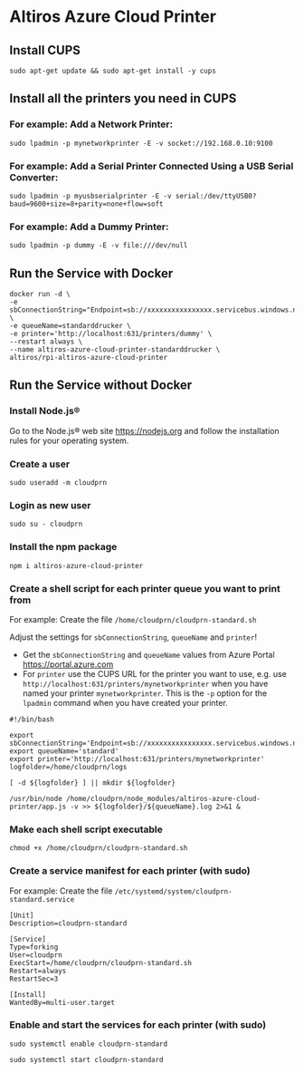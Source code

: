 # Altiros Azure Cloud Printer


## Install CUPS

`sudo apt-get update && sudo apt-get install -y cups`

## Install all the printers you need in CUPS

### For example: Add a Network Printer:
`sudo lpadmin -p mynetworkprinter -E -v socket://192.168.0.10:9100`

### For example: Add a Serial Printer Connected Using a USB Serial Converter:
`sudo lpadmin -p myusbserialprinter -E -v serial:/dev/ttyUSB0?baud=9600+size=8+parity=none+flow=soft`

### For example: Add a Dummy Printer:
`sudo lpadmin -p dummy -E -v file:///dev/null`

## Run the Service with Docker

```
docker run -d \
-e sbConnectionString="Endpoint=sb://xxxxxxxxxxxxxxxx.servicebus.windows.net/;SharedAccessKeyName=RootManageSharedAccessKey;SharedAccessKey=xxxxxxxxxx=" \
-e queueName=standarddrucker \
-e printer='http://localhost:631/printers/dummy' \
--restart always \
--name altiros-azure-cloud-printer-standarddrucker \
altiros/rpi-altiros-azure-cloud-printer
```

## Run the Service without Docker

### Install Node.js®

Go to the Node.js® web site https://nodejs.org and follow the installation rules for your operating system.

### Create a user
`sudo useradd -m cloudprn`

### Login as new user
`sudo su - cloudprn`

### Install the npm package
`npm i altiros-azure-cloud-printer`

### Create a shell script for each printer queue you want to print from

For example: Create the file `/home/cloudprn/cloudprn-standard.sh`

Adjust the settings for `sbConnectionString`, `queueName` and `printer`!

- Get the `sbConnectionString` and `queueName` values from Azure Portal https://portal.azure.com
- For `printer` use the CUPS URL for the printer you want to use, e.g. use `http://localhost:631/printers/mynetworkprinter` when you have named your printer `mynetworkprinter`. This is the `-p` option for the `lpadmin` command when you have created your printer.

```
#!/bin/bash

export sbConnectionString='Endpoint=sb://xxxxxxxxxxxxxxxx.servicebus.windows.net/;SharedAccessKeyName=RootManageSharedAccessKey;SharedAccessKey=xxxxxxxxxx='
export queueName='standard'
export printer='http://localhost:631/printers/mynetworkprinter'
logfolder=/home/cloudprn/logs

[ -d ${logfolder} ] || mkdir ${logfolder}

/usr/bin/node /home/cloudprn/node_modules/altiros-azure-cloud-printer/app.js -v >> ${logfolder}/${queueName}.log 2>&1 &
```
### Make each shell script executable

`chmod +x /home/cloudprn/cloudprn-standard.sh`

### Create a service manifest for each printer (with sudo) 

For example: Create the file `/etc/systemd/system/cloudprn-standard.service`

```
[Unit]
Description=cloudprn-standard

[Service]
Type=forking
User=cloudprn
ExecStart=/home/cloudprn/cloudprn-standard.sh
Restart=always
RestartSec=3

[Install]
WantedBy=multi-user.target
```

### Enable and start the services for each printer (with sudo) 

`sudo systemctl enable cloudprn-standard`

`sudo systemctl start cloudprn-standard`
